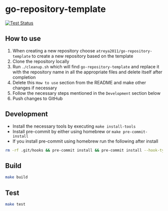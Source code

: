 # go-repository-template

[![Test Status](https://github.com/atreya2011/go-repository-template/workflows/test-build/badge.svg?branch=master)][actions]

[actions]: https://github.com/atreya2011/go-repository-template/actions?workflow=test

## How to use

1. When creating a new repository choose `atreya2011/go-repository-template` to create a new repository based on the template
2. Clone the repository locally
3. Run `./cleanup.sh` which will find `go-repository-template` and replace it with the repository name in all the appropriate files and delete itself after completion
4. Delete this `How to use` section from the README and make other changes if necessary
5. Follow the necessary steps mentioned in the `Development` section below
6. Push changes to GitHub

## Development

- Install the necessary tools by executing `make install-tools`
- Install pre-commit by either using homebrew or `make pre-commit-install`
- If you install pre-commit using homebrew run the following after install

```bash
rm -rf .git/hooks && pre-commit install && pre-commit install --hook-type commit-msg
```

## Build

```bash
make build
```

## Test

```bash
make test
```
